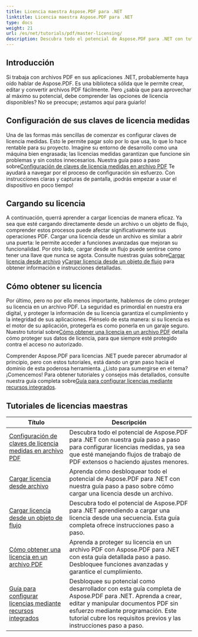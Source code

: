 ```yaml
---
title: Licencia maestra Aspose.PDF para .NET
linktitle: Licencia maestra Aspose.PDF para .NET
type: docs
weight: 21
url: /es/net/tutorials/pdf/master-licensing/
description: Descubra todo el potencial de Aspose.PDF para .NET con tutoriales detallados sobre licencias, cómo garantizar el cumplimiento y optimizar sus flujos de trabajo de PDF.
---
```

## Introducción

Si trabaja con archivos PDF en sus aplicaciones .NET, probablemente haya oído hablar de Aspose.PDF. Es una biblioteca sólida que le permite crear, editar y convertir archivos PDF fácilmente. Pero ¿sabía que para aprovechar al máximo su potencial, debe comprender las opciones de licencia disponibles? No se preocupe; ¡estamos aquí para guiarlo!

## Configuración de sus claves de licencia medidas
Una de las formas más sencillas de comenzar es configurar claves de licencia medidas. Esto le permite pagar solo por lo que usa, lo que lo hace rentable para su proyecto. Imagine su entorno de desarrollo como una máquina bien engrasada; las licencias medidas garantizan que funcione sin problemas y sin costos innecesarios. Nuestra guía paso a paso sobre[Configuración de claves de licencia medidas en archivo PDF](./configureing-metered-license-keys/) Te ayudará a navegar por el proceso de configuración sin esfuerzo. Con instrucciones claras y capturas de pantalla, ¡podrás empezar a usar el dispositivo en poco tiempo!

## Cargando su licencia
 A continuación, querrá aprender a cargar licencias de manera eficaz. Ya sea que esté cargando directamente desde un archivo o un objeto de flujo, comprender estos procesos puede afectar significativamente sus operaciones PDF. Cargar una licencia desde un archivo es similar a abrir una puerta: le permite acceder a funciones avanzadas que mejoran su funcionalidad. Por otro lado, cargar desde un flujo puede sentirse como tener una llave que nunca se agota. Consulte nuestras guías sobre[Cargar licencia desde archivo](./loading-license-from-file/) y[Cargar licencia desde un objeto de flujo](./loading-license-from-stream-object/) para obtener información e instrucciones detalladas.

## Cómo obtener su licencia
 Por último, pero no por ello menos importante, hablemos de cómo proteger su licencia en un archivo PDF. La seguridad es primordial en nuestra era digital, y proteger la información de su licencia garantiza el cumplimiento y la integridad de sus aplicaciones. Piénselo de esta manera: si su licencia es el motor de su aplicación, protegerla es como ponerla en un garaje seguro. Nuestro tutorial sobre[Cómo obtener una licencia en un archivo PDF](./securing-license/) detalla cómo proteger sus datos de licencia, para que siempre esté protegido contra el acceso no autorizado.

 Comprender Aspose.PDF para licencias .NET puede parecer abrumador al principio, pero con estos tutoriales, está dando un gran paso hacia el dominio de esta poderosa herramienta. ¿Listo para sumergirse en el tema? ¡Comencemos! Para obtener tutoriales y consejos más detallados, consulte nuestra guía completa sobre[Guía para configurar licencias mediante recursos integrados](./guide-to-set-license-using-embedded-resource/). 


## Tutoriales de licencias maestras
| Título | Descripción |
| --- | --- | 
| [Configuración de claves de licencia medidas en archivo PDF](./configureing-metered-license-keys/) | Descubra todo el potencial de Aspose.PDF para .NET con nuestra guía paso a paso para configurar licencias medidas, ya sea que esté manejando flujos de trabajo de PDF extensos o haciendo ajustes menores. |  
| [Cargar licencia desde archivo](./loading-license-from-file/) | Aprenda cómo desbloquear todo el potencial de Aspose.PDF para .NET con nuestra guía paso a paso sobre cómo cargar una licencia desde un archivo. |  
| [Cargar licencia desde un objeto de flujo](./loading-license-from-stream-object/) | Descubra todo el potencial de Aspose.PDF para .NET aprendiendo a cargar una licencia desde una secuencia. Esta guía completa ofrece instrucciones paso a paso. |  
| [Cómo obtener una licencia en un archivo PDF](./securing-license/) | Aprenda a proteger su licencia en un archivo PDF con Aspose.PDF para .NET con esta guía detallada paso a paso. Desbloquee funciones avanzadas y garantice el cumplimiento. |  
| [Guía para configurar licencias mediante recursos integrados](./guide-to-set-license-using-embedded-resource/) | Desbloquee su potencial como desarrollador con esta guía completa de Aspose.PDF para .NET. Aprenda a crear, editar y manipular documentos PDF sin esfuerzo mediante programación. Este tutorial cubre los requisitos previos y las instrucciones paso a paso. |  